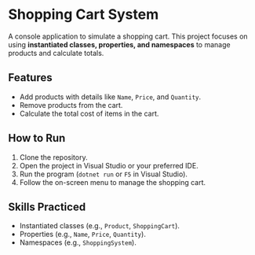 # Shopping Cart System

A console application to simulate a shopping cart. This project focuses on using **instantiated classes, properties, and namespaces** to manage products and calculate totals.

## Features
- Add products with details like `Name`, `Price`, and `Quantity`.
- Remove products from the cart.
- Calculate the total cost of items in the cart.

## How to Run
1. Clone the repository.
2. Open the project in Visual Studio or your preferred IDE.
3. Run the program (`dotnet run` or `F5` in Visual Studio).
4. Follow the on-screen menu to manage the shopping cart.

## Skills Practiced
- Instantiated classes (e.g., `Product`, `ShoppingCart`).
- Properties (e.g., `Name`, `Price`, `Quantity`).
- Namespaces (e.g., `ShoppingSystem`).
